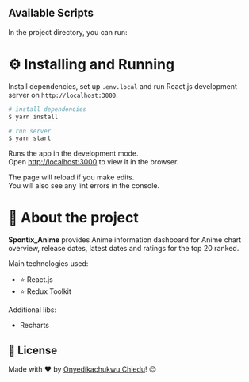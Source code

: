 ## Available Scripts

In the project directory, you can run:

# ⚙️ Installing and Running

Install dependencies, set up `.env.local` and run React.js development server on `http://localhost:3000`.

```bash
# install dependencies
$ yarn install

# run server
$ yarn start
```

Runs the app in the development mode.\
Open [http://localhost:3000](http://localhost:3000) to view it in the browser.

The page will reload if you make edits.\
You will also see any lint errors in the console.


# 🚀 About the project

**Spontix_Anime** provides Anime information dashboard for Anime chart overview, release dates, latest dates and ratings for the top 20 ranked.

Main technologies used:

- ⭐ React.js
- ⭐ Redux Toolkit

Additional libs:

- Recharts



## 📝 License

Made with ❤️ by [Onyedikachukwu Chiedu](https://www.linkedin.com/in/chieduchineme/)! 😊


